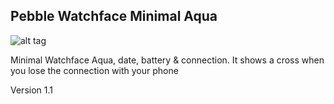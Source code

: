 ## Pebble Watchface Minimal Aqua

![alt tag](https://assets.getpebble.com/api/file/v80q5ErOTpyYvv73UbFp/convert?cache=true&fit=crop&w=144&h=168)

Minimal Watchface Aqua, date, battery & connection.
It shows a cross when you lose the connection with your phone

Version 1.1